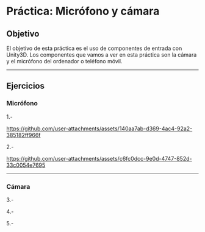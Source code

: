# Práctica: Micrófono y cámara

## Objetivo

El objetivo de esta práctica es el uso de componentes de entrada con Unity3D. Los componentes que vamos a ver en esta práctica son la cámara y el micrófono del ordenador o teléfono móvil.

---

## Ejercicios

### Micrófono

1.- 

https://github.com/user-attachments/assets/140aa7ab-d369-4ac4-92a2-385182ff966f

2.- 

https://github.com/user-attachments/assets/c6fc0dcc-9e0d-4747-852d-33c0054e7695

---

### Cámara

3.- 

4.- 

5.- 
